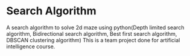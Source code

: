 # Search Algorithm
A search algorithm to solve 2d maze using python(Depth limited search algorithm, Bidirectional search algorithm, Best first search algorithm, DBSCAN clustering algorithm)
This is a team project done for artificial intelligence course. 
